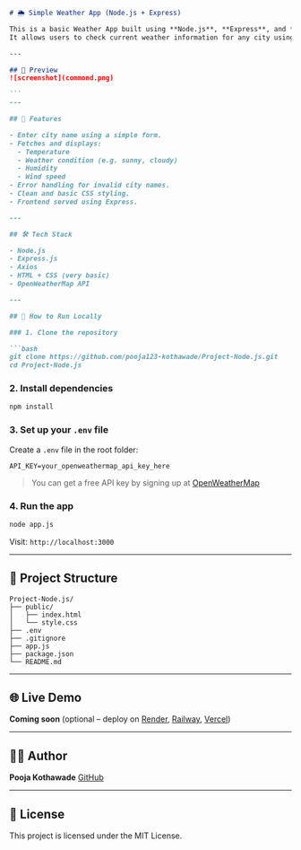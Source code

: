 

````markdown
# 🌦️ Simple Weather App (Node.js + Express)

This is a basic Weather App built using **Node.js**, **Express**, and **Axios**.  
It allows users to check current weather information for any city using the **OpenWeatherMap API**.

---

## 📸 Preview
![screenshot](commond.png) 

```
---

## 🔧 Features

- Enter city name using a simple form.
- Fetches and displays:
  - Temperature
  - Weather condition (e.g. sunny, cloudy)
  - Humidity
  - Wind speed
- Error handling for invalid city names.
- Clean and basic CSS styling.
- Frontend served using Express.

---

## 🛠️ Tech Stack

- Node.js
- Express.js
- Axios
- HTML + CSS (very basic)
- OpenWeatherMap API

---

## 🚀 How to Run Locally

### 1. Clone the repository

```bash
git clone https://github.com/pooja123-kothawade/Project-Node.js.git
cd Project-Node.js
````

### 2. Install dependencies

```bash
npm install
```

### 3. Set up your `.env` file

Create a `.env` file in the root folder:

```env
API_KEY=your_openweathermap_api_key_here
```

> You can get a free API key by signing up at [OpenWeatherMap](https://openweathermap.org/api)

### 4. Run the app

```bash
node app.js
```

Visit: `http://localhost:3000`

---

## 📁 Project Structure

```
Project-Node.js/
├── public/
│   ├── index.html
│   └── style.css
├── .env
├── .gitignore
├── app.js
├── package.json
└── README.md
```

---

## 🌐 Live Demo

**Coming soon** (optional – deploy on [Render](https://render.com/), [Railway](https://railway.app/), [Vercel](https://vercel.com/))

---

## 👩‍💻 Author

**Pooja Kothawade**
[GitHub](https://github.com/pooja123-kothawade)

---

## 📜 License

This project is licensed under the MIT License.

```










